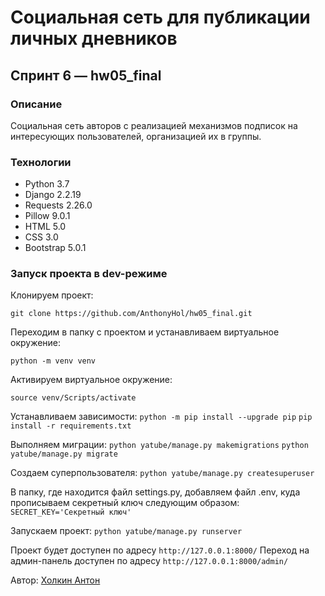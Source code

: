 # Социальная сеть для публикации личных дневников
## Спринт 6 — hw05_final

### Описание
Социальная сеть авторов с реализацией механизмов подписок на интересующих пользователей, организацией их в группы.

### Технологии
- Python 3.7
- Django 2.2.19
- Requests 2.26.0
- Pillow 9.0.1
- HTML 5.0
- CSS 3.0
- Bootstrap 5.0.1

### Запуск проекта в dev-режиме
Клонируем проект:
```
git clone https://github.com/AnthonyHol/hw05_final.git
```

Переходим в папку с проектом и устанавливаем виртуальное окружение:
```
python -m venv venv
```

Активируем виртуальное окружение:
```
source venv/Scripts/activate
```

Устанавливаем зависимости:
`python -m pip install --upgrade pip`
`pip install -r requirements.txt`

Выполняем миграции:
`python yatube/manage.py makemigrations`
`python yatube/manage.py migrate`

Создаем суперпользователя:
`python yatube/manage.py createsuperuser`

В папку, где находится файл settings.py, добавляем файл .env, куда прописываем секретный ключ следующим образом:
`SECRET_KEY='Секретный ключ'`

Запускаем проект:
`python yatube/manage.py runserver`

Проект будет доступен по адресу `http://127.0.0.1:8000/`
Переход на админ-панель доступен по адресу `http://127.0.0.1:8000/admin/`

Автор: [Холкин Антон](https://github.com/AnthonyHol/ "Холкин Антон")

